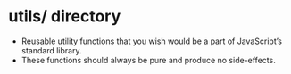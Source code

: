 # utils/ directory

- Reusable utility functions that you wish would be a part of JavaScript’s standard library.
- These functions should always be pure and produce no side-effects.
